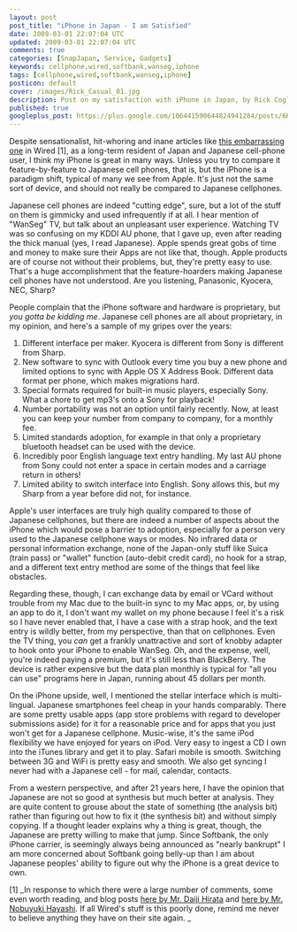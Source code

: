 ```yaml
---           
layout: post
post_title: "iPhone in Japan - I am Satisfied"
date: 2009-03-01 22:07:04 UTC
updated: 2009-03-01 22:07:04 UTC
comments: true
categories: [SnapJapan, Service, Gadgets]
keywords: cellphone,wired,softbank,wanseg,iphone
tags: [cellphone,wired,softbank,wanseg,iphone]
posticon: default
cover: /images/Rick_Casual_01.jpg
description: Post on my satisfaction with iPhone in Japan, by Rick Cogley.
published: true
googleplus_post: https://plus.google.com/106441590644824941284/posts/6Kf2JJeXxTu
---
```

 

Despite sensationalist, hit-whoring and inane articles like [this embarrassing one](http://blog.wired.com/gadgets/2009/02/why-the-iphone.html) in Wired [1], as a long-term resident of Japan and Japanese cell-phone user, I think my iPhone is great in many ways. Unless you try to compare it feature-by-feature to Japanese cell phones, that is, but the iPhone is a paradigm shift, typical of many we see from Apple. It's just not the same sort of device, and should not really be compared to Japanese cellphones. 


Japanese cell phones are indeed "cutting edge", sure, but a lot of the stuff on them is gimmicky and used infrequently if at all. I hear mention of "WanSeg" TV, but talk about an unpleasant user experience. Watching TV was so confusing on my KDDI AU phone, that I gave up, even after reading the thick manual (yes, I read Japanese). Apple spends great gobs of time and money to make sure their Apps are not like that, though. Apple products are of course not without their problems, but, they're pretty easy to use. That's a huge accomplishment that the feature-hoarders making Japanese cell phones have not understood. Are you listening, Panasonic, Kyocera, NEC, Sharp?


People complain that the iPhone software and hardware is proprietary, but _you gotta be kidding me_. Japanese cell phones are all about proprietary, in my opinion, and here's a sample of my gripes over the years:

1. Different interface per maker. Kyocera is different from Sony is different from Sharp.
1. New software to sync with Outlook every time you buy a new phone and limited options to sync with Apple OS X Address Book. Different data format per phone, which makes migrations hard.
1. Special formats required for built-in music players, especially Sony. What a chore to get mp3's onto a Sony for playback!
1. Number portability was not an option until fairly recently. Now, at least you can keep your number from company to company, for a monthly fee.
1. Limited standards adoption, for example in that only a proprietary bluetooth headset can be used with the device.
1. Incredibly poor English language text entry handling. My last AU phone from Sony could not enter a space in certain modes and a carriage return in others!
1. Limited ability to switch interface into English. Sony allows this, but my Sharp from a year before did not, for instance.

Apple's user interfaces are truly high quality compared to those of Japanese cellphones, but there are indeed a number of aspects about the iPhone which would pose a barrier to adoption, especially for a person very used to the Japanese cellphone ways or modes. No infrared data or personal information exchange, none of the Japan-only stuff like Suica (train pass) or "wallet" function (auto-debit credit card), no hook for a strap, and a different text entry method are some of the things that feel like obstacles. 


Regarding these, though, I can exchange data by email or VCard without trouble from my Mac due to the built-in sync to my Mac apps, or, by using an app to do it, I don't want my wallet on my phone because I feel it's a risk so I have never enabled that, I have a case with a strap hook, and the text entry is wildly better, from my perspective, than that on cellphones. Even the TV thing, you _can_ get a frankly unattractive and sort of knobby adapter to hook onto your iPhone to enable WanSeg. Oh, and the expense, well, you're indeed paying a premium, but it's still less than BlackBerry. The device is rather expensive but the data plan monthly is typical for "all you can use" programs here in Japan, running about 45 dollars per month.


On the iPhone upside, well, I mentioned the stellar interface which is multi-lingual. Japanese smartphones feel cheap in your hands comparably. There are some pretty usable apps (app store problems with regard to developer submissions aside) for it for a reasonable price and for apps that you just won't get for a Japanese cellphone. Music-wise, it's the same iPod flexibility we have enjoyed for years on iPod. Very easy to ingest a CD I own into the iTunes library and get it to play. Safari mobile is smooth. Switching between 3G and WiFi is pretty easy and smooth. We also get syncing I never had with a Japanese cell - for mail, calendar, contacts. 


From a western perspective, and after 21 years here, I have the opinion that Japanese are not so good at synthesis but much better at analysis. They are quite content to grouse about the state of something (the analysis bit) rather than figuring out how to fix it (the synthesis bit) and without simply copying. If a thought leader explains why a thing is great, though, the Japanese are pretty willing to make that jump. Since Softbank, the only iPhone carrier, is seemingly always being announced as "nearly bankrupt" I am more concerned about Softbank going belly-up than I am about Japanese peoples' ability to figure out why the iPhone is a great device to own. 


[1] _In response to which there were a large number of comments, some even worth reading, and blog posts [here by Mr. Daiji Hirata](http://daijihirata.com/aboutwiredarticle.html) and [here by Mr. Nobuyuki Hayashi](http://blog.nobi.cc/2009/02/my-view-of-how-iphone-is-doing-in-japan-by-nobi-nobuyuki-hayashi.html). If all Wired's stuff is this poorly done, remind me never to believe anything they have on their site again. _

